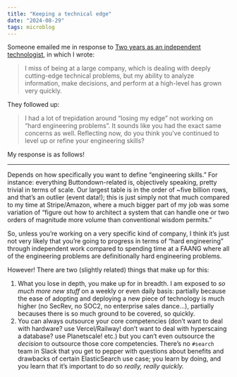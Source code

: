 ```yaml
---
title: "Keeping a technical edge"
date: "2024-08-29"
tags: microblog
---
```


Someone emailed me in response to [Two years as an independent technologist](https://jmduke.com/posts/essays/two-years/), in which I wrote:

> I miss of being at a large company, which is dealing with deeply cutting-edge technical problems, but my ability to analyze information, make decisions, and perform at a high-level has grown very quickly.

They followed up:

> I had a lot of trepidation around “losing my edge” not working on “hard engineering problems”. It sounds like you had the exact same concerns as well. Reflecting now, do you think you’ve continued to level up or refine your engineering skills?

My response is as follows!

---

Depends on how specifically you want to define “engineering skills.” For instance: everything Buttondown-related is, objectively speaking, pretty trivial in terms of scale. Our largest table is in the order of ~five billion rows, and that’s an outlier (event data!); this is just simply not that much compared to my time at Stripe/Amazon, where a much bigger part of my job was some variation of “figure out how to architect a system that can handle one or two orders of magnitude more volume than conventional wisdom permits.”

So, unless you’re working on a very specific kind of company, I think it’s just not very likely that you’re going to progress in terms of “hard engineering” through independent work compared to spending time at a FAANG where all of the engineering problems are definitionally hard engineering problems.

However! There are two (slightly related) things that make up for this:

1. What you lose in depth, you make up for in breadth. I am exposed to _so much more new stuff_ on a weekly or even daily basis: partially because the ease of adopting and deploying a new piece of technology is much higher (no SecRev, no SOC2, no enterprise sales dance...), partially becauses there is so much ground to be covered, so quickly.
2. You can always outsource your core competencies (don’t want to deal with hardware? use Vercel/Railway! don’t want to deal with hyperscaing a database? use Planetscale! etc.) but you can’t even outsource the _decision_ to outsource those core competencies. There’s no `#search` team in Slack that you get to pepper with questions about benefits and drawbacks of certain ElasticSearch use case; you learn by doing, and you learn that it’s important to do so _really, really quickly._
